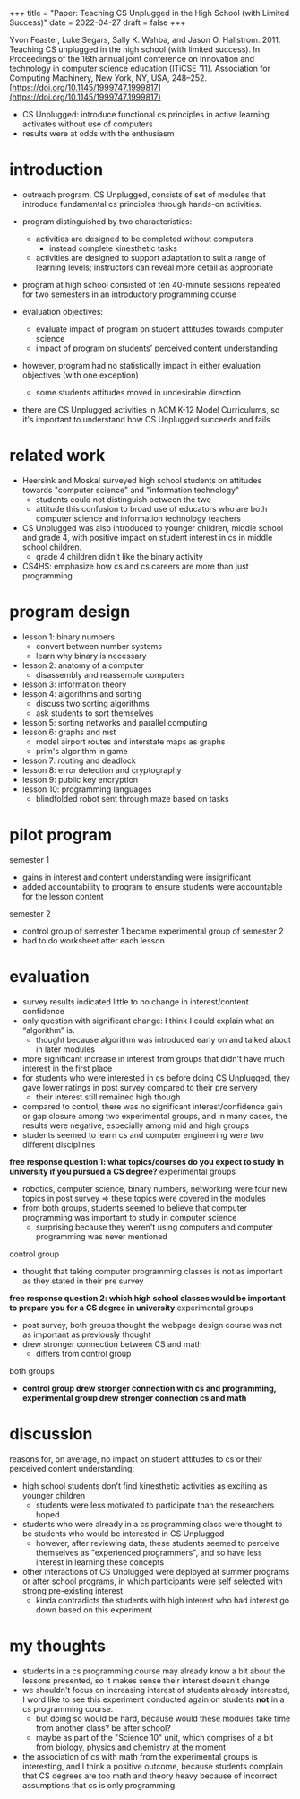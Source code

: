 +++
title = "Paper: Teaching CS Unplugged in the High School (with Limited Success)"
date = 2022-04-27
draft = false
+++

Yvon Feaster, Luke Segars, Sally K. Wahba, and Jason O. Hallstrom. 2011. Teaching CS unplugged in the high school (with limited success). In Proceedings of the 16th annual joint conference on Innovation and technology in computer science education (ITiCSE '11). Association for Computing Machinery, New York, NY, USA, 248–252. [https://doi.org/10.1145/1999747.1999817](https://doi.org/10.1145/1999747.1999817)

- CS Unplugged: introduce functional cs principles in active learning activates without use of computers
- results were at odds with the enthusiasm

# introduction
- outreach program, CS Unplugged, consists of set of modules that introduce fundamental cs principles through hands-on activities.
- program distinguished by two characteristics:
  - activities are designed to be completed without computers
    - instead complete kinesthetic tasks
  - activities are designed to support adaptation to suit a range of learning levels; instructors can reveal more detail as appropriate
- program at high school consisted of ten 40-minute sessions repeated for two semesters in an introductory programming course
- evaluation objectives:
  - evaluate impact of program on student attitudes towards computer science
  - impact of program on students' perceived content understanding

- however, program had no statistically impact in either evaluation objectives (with one exception)
  - some students attitudes moved in undesirable direction
- there are CS Unplugged activities in ACM K-12 Model Curriculums, so it's important to understand how CS Unplugged succeeds and fails
  
# related work
- Heersink and Moskal surveyed high school students on attitudes towards "computer science" and "information technology"
  - students could not distinguish between the two
  - attitude this confusion to broad use of educators who are both computer science and information technology teachers
- CS Unplugged was also introduced to younger children, middle school and grade 4, with positive impact on student interest in cs in middle school children. 
  - grade 4 children didn't like the binary activity
- CS4HS: emphasize how cs and cs careers are more than just programming

# program design
- lesson 1: binary numbers
  - convert between number systems
  - learn why binary is necessary
- lesson 2: anatomy of a computer
  - disassembly and reassemble computers
- lesson 3: information theory
- lesson 4: algorithms and sorting
  - discuss two sorting algorithms
  - ask students to sort themselves
- lesson 5: sorting networks and parallel computing
- lesson 6: graphs and mst
  - model airport routes and interstate maps as graphs
  - prim's algorithm in game
- lesson 7: routing and deadlock
- lesson 8: error detection and cryptography
- lesson 9: public key encryption 
- lesson 10: programming languages
  - blindfolded robot sent through maze based on tasks

# pilot program
semester 1
- gains in interest and content understanding were insignificant
- added accountability to program to ensure students were accountable for the lesson content

semester 2
- control group of semester 1 became experimental group of semester 2
- had to do worksheet after each lesson

# evaluation
- survey results indicated little to no change in interest/content confidence
- only question with significant change: I think I could explain what an “algorithm” is.
  - thought because algorithm was introduced early on and talked about in later modules
- more significant increase in interest from groups that didn't have much interest in the first place
- for students who were interested in cs before doing CS Unplugged, they gave lower ratings in post survey compared to their pre servery 
  - their interest still remained high though
- compared to control, there was no significant interest/confidence gain or gap closure among two experimental groups, and in many cases, the results were negative, especially among mid and high groups
- students seemed to learn cs and computer engineering were two different disciplines

**free response question 1: what topics/courses do you expect to study in university if you pursued a CS degree?**
experimental groups
- robotics, computer science, binary numbers, networking were four new topics in post survey => these topics were covered in the modules
- from both groups, students seemed to believe that computer programming was important to study in computer science
  - surprising because they weren't using computers and computer programming was never mentioned

control group
- thought that taking computer programming classes is not as important as they stated in their pre survey

**free response question 2: which high school classes would be important to prepare you for a CS degree in university**
experimental groups
- post survey, both groups thought the webpage design course was not as important as previously thought
- drew stronger connection between CS and math
  - differs from control group

both groups
- **control group drew stronger connection with cs and programming, experimental group drew stronger connection cs and math**

# discussion
reasons for, on average, no impact on student attitudes to cs or their perceived content understanding:
- high school students don't find kinesthetic activities as exciting as younger children
  - students were less motivated to participate than the researchers hoped 
- students who were already in a cs programming class were thought to be students who would be interested in CS Unplugged 
  - however, after reviewing data, these students seemed to perceive themselves as "experienced programmers", and so have less interest in learning these concepts
- other interactions of CS Unplugged were deployed at summer programs or after school programs, in which participants were self selected with strong pre-existing interest 
  - kinda contradicts the students with high interest who had interest go down based on this experiment


# my thoughts
- students in a cs programming course may already know a bit about the lessons presented, so it makes sense their interest doesn't change
- we shouldn't focus on increasing interest of students already interested, I word like to see this experiment conducted again on students **not** in a cs programming course. 
  - but doing so would be hard, because would these modules take time from another class? be after school? 
  - maybe as part of the "Science 10" unit, which comprises of a bit from biology, physics and chemistry at the moment
- the association of cs with math from the experimental groups is interesting, and I think a positive outcome, because students complain that CS degrees are too math and theory heavy because of incorrect assumptions that cs is only programming.
